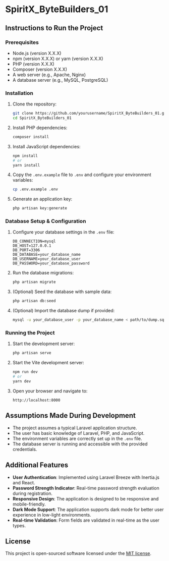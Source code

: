 # SpiritX_ByteBuilders_01

## Instructions to Run the Project

### Prerequisites

- Node.js (version X.X.X)
- npm (version X.X.X) or yarn (version X.X.X)
- PHP (version X.X.X)
- Composer (version X.X.X)
- A web server (e.g., Apache, Nginx)
- A database server (e.g., MySQL, PostgreSQL)

### Installation

1. Clone the repository:

   ```sh
   git clone https://github.com/yourusername/SpiritX_ByteBuilders_01.git
   cd SpiritX_ByteBuilders_01
   ```

2. Install PHP dependencies:

   ```sh
   composer install
   ```

3. Install JavaScript dependencies:

   ```sh
   npm install
   # or
   yarn install
   ```

4. Copy the `.env.example` file to `.env` and configure your environment variables:

   ```sh
   cp .env.example .env
   ```

5. Generate an application key:
   ```sh
   php artisan key:generate
   ```

### Database Setup & Configuration

1. Configure your database settings in the `.env` file:

   ```env
   DB_CONNECTION=mysql
   DB_HOST=127.0.0.1
   DB_PORT=3306
   DB_DATABASE=your_database_name
   DB_USERNAME=your_database_user
   DB_PASSWORD=your_database_password
   ```

2. Run the database migrations:

   ```sh
   php artisan migrate
   ```

3. (Optional) Seed the database with sample data:

   ```sh
   php artisan db:seed
   ```

4. (Optional) Import the database dump if provided:
   ```sh
   mysql -u your_database_user -p your_database_name < path/to/dump.sql
   ```

### Running the Project

1. Start the development server:

   ```sh
   php artisan serve
   ```

2. Start the Vite development server:

   ```sh
   npm run dev
   # or
   yarn dev
   ```

3. Open your browser and navigate to:
   ```
   http://localhost:8000
   ```

## Assumptions Made During Development

- The project assumes a typical Laravel application structure.
- The user has basic knowledge of Laravel, PHP, and JavaScript.
- The environment variables are correctly set up in the `.env` file.
- The database server is running and accessible with the provided credentials.

## Additional Features

- **User Authentication**: Implemented using Laravel Breeze with Inertia.js and React.
- **Password Strength Indicator**: Real-time password strength evaluation during registration.
- **Responsive Design**: The application is designed to be responsive and mobile-friendly.
- **Dark Mode Support**: The application supports dark mode for better user experience in low-light environments.
- **Real-time Validation**: Form fields are validated in real-time as the user types.

## License

This project is open-sourced software licensed under the [MIT license](https://opensource.org/licenses/MIT).
